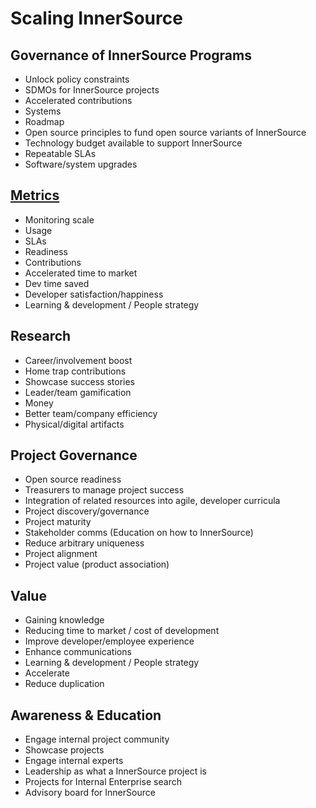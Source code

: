 # Scaling InnerSource

## Governance of InnerSource Programs
- Unlock policy constraints
- SDMOs for InnerSource projects
- Accelerated contributions
- Systems
- Roadmap
- Open source principles to fund open source variants of InnerSource
- Technology budget available to support InnerSource
- Repeatable SLAs
- Software/system upgrades

## [Metrics](https://innersourcecommons.gitbook.io/managing-innersource-projects/measuring)
- Monitoring scale
- Usage
- SLAs
- Readiness
- Contributions
- Accelerated time to market
- Dev time saved
- Developer satisfaction/happiness
- Learning & development / People strategy

## Research
- Career/involvement boost
- Home trap contributions
- Showcase success stories
- Leader/team gamification
- Money
- Better team/company efficiency
- Physical/digital artifacts

## Project Governance
- Open source readiness
- Treasurers to manage project success
- Integration of related resources into agile, developer curricula
- Project discovery/governance
- Project maturity
- Stakeholder comms (Education on how to InnerSource)
- Reduce arbitrary uniqueness
- Project alignment
- Project value (product association)

## Value
- Gaining knowledge
- Reducing time to market / cost of development
- Improve developer/employee experience
- Enhance communications
- Learning & development / People strategy
- Accelerate
- Reduce duplication

## Awareness & Education
- Engage internal project community
- Showcase projects
- Engage internal experts
- Leadership as what a InnerSource project is
- Projects for Internal Enterprise search
- Advisory board for InnerSource